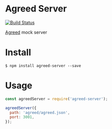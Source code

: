 # Agreed Server
[![Build Status](https://travis-ci.org/recruit-tech/agreed-server.svg?branch=add_travis)](https://travis-ci.org/recruit-tech/agreed-server)

[Agreed](https://www.npmjs.com/package/agreed-core) mock server

# Install

```
$ npm install agreed-server --save
```

# Usage

```js
const agreedServer = require('agreed-server');

agreedServer({
  path: 'agreed/agreed.json',
  port: 3001,
});
```

